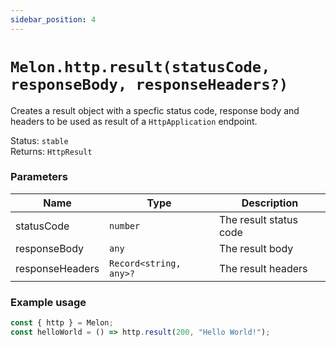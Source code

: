 ```yaml
---
sidebar_position: 4
---
```


# `Melon.http.result(statusCode, responseBody, responseHeaders?)`

Creates a result object with a specfic status code, response body and headers to be used as result of a `HttpApplication` endpoint.

Status: `stable` <br />
Returns: `HttpResult`

### Parameters

| Name | Type | Description |
| ---- | ---- | ----------- |
| statusCode | `number` | The result status code |
| responseBody | `any` | The result body |
| responseHeaders | `Record<string, any>?` | The result headers |

### Example usage

```ts
const { http } = Melon;
const helloWorld = () => http.result(200, "Hello World!");
```